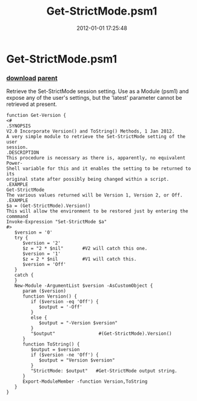 ﻿---
pid:            3137
parent:         3136
children:       
poster:         Archdeacon
title:          Get-StrictMode.psm1
date:           2012-01-01 17:25:48
description:    Retrieve the Set-StrictMode session setting. Use as a Module (psm1) and expose any of the user's settings, but the 'latest' parameter cannot be retrieved at present.
format:         posh
---

# Get-StrictMode.psm1

### [download](3137.ps1) [parent](3136.md) 

Retrieve the Set-StrictMode session setting. Use as a Module (psm1) and expose any of the user's settings, but the 'latest' parameter cannot be retrieved at present.

```posh
function Get-Version {
<#
.SYNOPSIS
V2.0 Incorporate Version() and ToString() Methods, 1 Jan 2012.
A very simple module to retrieve the Set-StrictMode setting of the user 
session.
.DESCRIPTION
This procedure is necessary as there is, apparently, no equivalent Power-
Shell variable for this and it enables the setting to be returned to its 
original state after possibly being changed within a script.
.EXAMPLE
Get-StrictMode
The various values returned will be Version 1, Version 2, or Off.
.EXAMPLE
$a = (Get-StrictMode).Version()
This will allow the environment to be restored just by entering the commmand
Invoke-Expression "Set-StrictMode $a"
#>
   $version = '0'
   try {
      $version = '2'
      $z = "2 * $nil"       #V2 will catch this one.
      $version = '1'
      $z = 2 * $nil         #V1 will catch this.
      $version = 'Off'
   }
   catch {
   }
   New-Module -ArgumentList $version -AsCustomObject {
      param ($version)
      function Version() {
         if ($version -eq 'Off') {
            $output = '-Off'
         }
         else {
            $output = "-Version $version"
         }
         "$output"                #(Get-StrictMode).Version()
      }
      function ToString() {
         $output = $version
         if ($version -ne 'Off') {
            $output = "Version $version"
         }
         "StrictMode: $output"   #Get-StrictMode output string.
      }
      Export-ModuleMember -function Version,ToString 
   }
}


```

